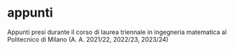 # appunti
Appunti presi durante il corso di laurea triennale in ingegneria matematica al Politecnico di Milano (A. A. 2021/22, 2022/23, 2023/24)
